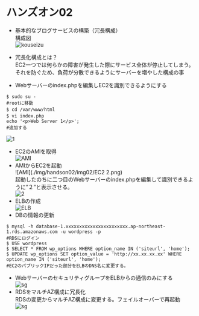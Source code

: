 # ハンズオン02  
- 基本的なブログサービスの構築（冗長構成）  
構成図  
![kouseizu](./img/)  

- 冗長化構成とは？  
EC2一つでは何らかの障害が発生した際にサービス全体が停止してしまう。それを防ぐため、負荷が分散できるようにサーバーを増やした構成の事  

- Webサーバーのindex.phpを編集しEC2を識別できるようにする  
```bash:title  
$ sudo su -
#rootに移動  
$ cd /var/www/html　　
$ vi index.php　　
echo '<p>Web Server 1</p>';  
#追加する  
```  
![1](./img/handson02/img02/server1.png) 
- EC2のAMIを取得  
![AMI](./img/handson02/img02/myAMI.png)  
- AMIからEC2を起動  
![AMI](./img/handson02/img02/EC2 2.png)  
起動したのちに二つ目のWebサーバーのindex.phpを編集して識別できるように”２”と表示させる。  
![2](./img/handson02/img02/servsr2.png) 
- ELBの作成  
![ELB](./img/handson02/img02/LB.png)  
- DBの情報の更新  
```bash:title  
$ mysql -h database-1.xxxxxxxxxxxxxxxxxxxxxxx.ap-northeast-1.rds.amazonaws.com -u wordpress -p  
#RDSにログイン  
$ USE wordpress  
$ SELECT * FROM wp_options WHERE option_name IN ('siteurl', 'home');  
$ UPDATE wp_options SET option_value = 'http://xx.xx.xx.xx' WHERE option_name IN ('siteurl', 'home');  
#EC2のパブリックIPだった部分をELBのDNS名に変更する。  
```
- WebサーバーのセキュリティグループをELBからの通信のみにする  
![sg](./img/handson02/img02/sg.png)  
- RDSをマルチAZ構成に冗長化  
RDSの変更からマルチAZ構成に変更する。フェイルオーバーで再起動  
![sg](./img/handson02/img02/RDS.png)